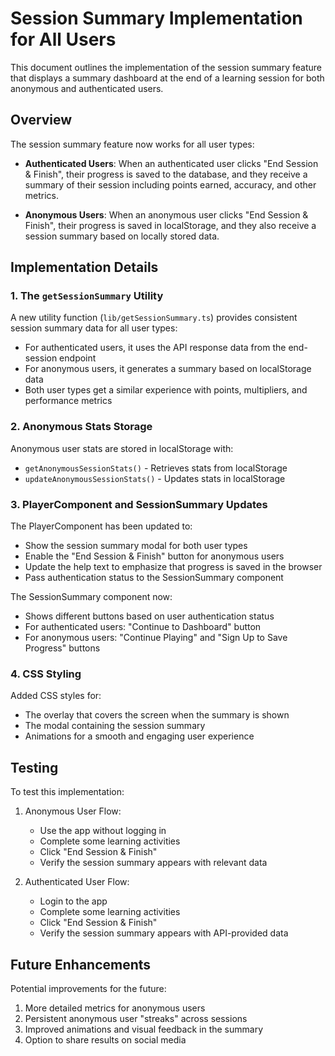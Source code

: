 # Session Summary Implementation for All Users

This document outlines the implementation of the session summary feature that displays a summary dashboard at the end of a learning session for both anonymous and authenticated users.

## Overview

The session summary feature now works for all user types:

- **Authenticated Users**: When an authenticated user clicks "End Session & Finish", their progress is saved to the database, and they receive a summary of their session including points earned, accuracy, and other metrics.

- **Anonymous Users**: When an anonymous user clicks "End Session & Finish", their progress is saved in localStorage, and they also receive a session summary based on locally stored data.

## Implementation Details

### 1. The `getSessionSummary` Utility

A new utility function (`lib/getSessionSummary.ts`) provides consistent session summary data for all user types:

- For authenticated users, it uses the API response data from the end-session endpoint
- For anonymous users, it generates a summary based on localStorage data
- Both user types get a similar experience with points, multipliers, and performance metrics

### 2. Anonymous Stats Storage

Anonymous user stats are stored in localStorage with:
- `getAnonymousSessionStats()` - Retrieves stats from localStorage
- `updateAnonymousSessionStats()` - Updates stats in localStorage

### 3. PlayerComponent and SessionSummary Updates

The PlayerComponent has been updated to:
- Show the session summary modal for both user types
- Enable the "End Session & Finish" button for anonymous users 
- Update the help text to emphasize that progress is saved in the browser
- Pass authentication status to the SessionSummary component

The SessionSummary component now:
- Shows different buttons based on user authentication status
- For authenticated users: "Continue to Dashboard" button
- For anonymous users: "Continue Playing" and "Sign Up to Save Progress" buttons

### 4. CSS Styling

Added CSS styles for:
- The overlay that covers the screen when the summary is shown
- The modal containing the session summary
- Animations for a smooth and engaging user experience

## Testing

To test this implementation:

1. Anonymous User Flow:
   - Use the app without logging in
   - Complete some learning activities
   - Click "End Session & Finish"
   - Verify the session summary appears with relevant data

2. Authenticated User Flow:
   - Login to the app
   - Complete some learning activities
   - Click "End Session & Finish"
   - Verify the session summary appears with API-provided data

## Future Enhancements

Potential improvements for the future:

1. More detailed metrics for anonymous users
2. Persistent anonymous user "streaks" across sessions
3. Improved animations and visual feedback in the summary
4. Option to share results on social media